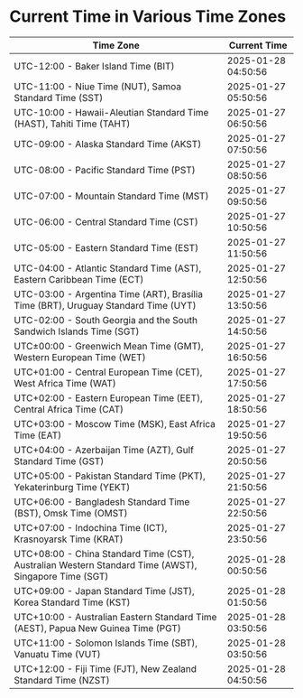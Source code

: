 # Current Time in Various Time Zones

| Time Zone | Current Time |
|-----------|--------------|
| UTC-12:00 - Baker Island Time (BIT) | 2025-01-28 04:50:56 |
| UTC-11:00 - Niue Time (NUT), Samoa Standard Time (SST) | 2025-01-27 05:50:56 |
| UTC-10:00 - Hawaii-Aleutian Standard Time (HAST), Tahiti Time (TAHT) | 2025-01-27 06:50:56 |
| UTC-09:00 - Alaska Standard Time (AKST) | 2025-01-27 07:50:56 |
| UTC-08:00 - Pacific Standard Time (PST) | 2025-01-27 08:50:56 |
| UTC-07:00 - Mountain Standard Time (MST) | 2025-01-27 09:50:56 |
| UTC-06:00 - Central Standard Time (CST) | 2025-01-27 10:50:56 |
| UTC-05:00 - Eastern Standard Time (EST) | 2025-01-27 11:50:56 |
| UTC-04:00 - Atlantic Standard Time (AST), Eastern Caribbean Time (ECT) | 2025-01-27 12:50:56 |
| UTC-03:00 - Argentina Time (ART), Brasília Time (BRT), Uruguay Standard Time (UYT) | 2025-01-27 13:50:56 |
| UTC-02:00 - South Georgia and the South Sandwich Islands Time (SGT) | 2025-01-27 14:50:56 |
| UTC±00:00 - Greenwich Mean Time (GMT), Western European Time (WET) | 2025-01-27 16:50:56 |
| UTC+01:00 - Central European Time (CET), West Africa Time (WAT) | 2025-01-27 17:50:56 |
| UTC+02:00 - Eastern European Time (EET), Central Africa Time (CAT) | 2025-01-27 18:50:56 |
| UTC+03:00 - Moscow Time (MSK), East Africa Time (EAT) | 2025-01-27 19:50:56 |
| UTC+04:00 - Azerbaijan Time (AZT), Gulf Standard Time (GST) | 2025-01-27 20:50:56 |
| UTC+05:00 - Pakistan Standard Time (PKT), Yekaterinburg Time (YEKT) | 2025-01-27 21:50:56 |
| UTC+06:00 - Bangladesh Standard Time (BST), Omsk Time (OMST) | 2025-01-27 22:50:56 |
| UTC+07:00 - Indochina Time (ICT), Krasnoyarsk Time (KRAT) | 2025-01-27 23:50:56 |
| UTC+08:00 - China Standard Time (CST), Australian Western Standard Time (AWST), Singapore Time (SGT) | 2025-01-28 00:50:56 |
| UTC+09:00 - Japan Standard Time (JST), Korea Standard Time (KST) | 2025-01-28 01:50:56 |
| UTC+10:00 - Australian Eastern Standard Time (AEST), Papua New Guinea Time (PGT) | 2025-01-28 03:50:56 |
| UTC+11:00 - Solomon Islands Time (SBT), Vanuatu Time (VUT) | 2025-01-28 03:50:56 |
| UTC+12:00 - Fiji Time (FJT), New Zealand Standard Time (NZST) | 2025-01-28 04:50:56 |
